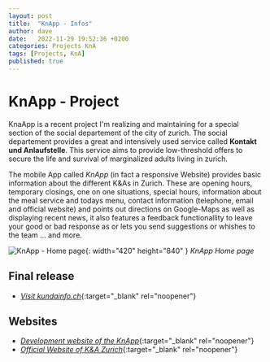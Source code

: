 ```yaml
---
layout: post
title:  "KnApp - Infos"
author: dave
date:   2022-11-29 19:52:36 +0200
categories: Projects KnA
tags: [Projects, KnA]
published: true
---
```


# KnApp - Project
KnaApp is a recent project I'm realizing and maintaining for a special section of the social departement of the city of zurich. The social departement provides a great and intensively used service called __Kontakt und Anlaufstelle__. This service aims to provide low-threshold offers to secure the life and survival of marginalized adults living in zurich.

The mobile App called _KnApp_ (in fact a responsive Website) provides basic information about the different K&amp;As in Zurich. These are opening hours, temporary closings, one on one situations, special hours, information about the meal service and todays menu, contact information (telephone, email and official website) and points out directions on Google-Maps as well as displaying recent news, it also features a feedback functionallity to leave your good or bad response as or lets you send suggestions or whishes to the team ... and more.

![KnApp - Home page](../../assets/img/projects/Screenshot_20230107_152806_Chrome.jpg){: width="420" height="840" }
_KnApp Home page_

## Final release
- [_Visit kundainfo.ch_](https://kundainfo.ch){:target="_blank" rel="noopener"}

## Websites
- [_Development website of the KnApp_](http://knapp.kimhauser.ch){:target="_blank" rel="noopener"}
- [_Official Website of K&amp;A Zurich_](https://www.stadt-zuerich.ch/sd/de/index/unterstuetzung/drogen/kontaktundanlaufstellen.html){:target="_blank" rel="noopener"}

